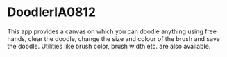 # DoodlerIA0812

This app provides a canvas on which you can doodle anything using free hands, clear the doodle, change the size and colour of the brush and save the doodle. Utilities like brush color, brush width etc. are also available.
